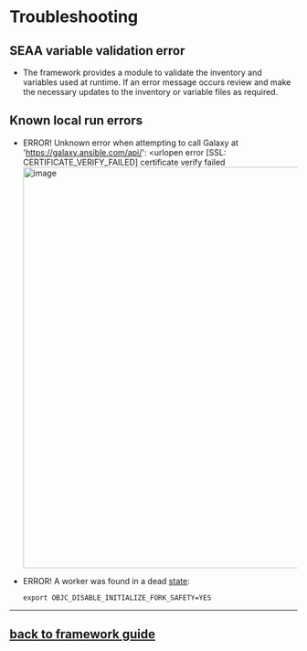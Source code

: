 # Troubleshooting
## SEAA variable validation error
 - The framework provides a module to validate the inventory and variables used at runtime. If an error message occurs review and make the necessary updates to the inventory or variable files as required.
  
## Known local run errors
 - ERROR! Unknown error when attempting to call Galaxy at 'https://galaxy.ansible.com/api/': <urlopen error [SSL: CERTIFICATE_VERIFY_FAILED] certificate verify failed
   <img width="702" alt="image" src="https://media.github.ibm.com/user/55799/files/f28e60b0-7485-43ba-b2a6-6152780f6236">

 - ERROR! A worker was found in a dead [state](https://stackoverflow.com/questions/50168647/multiprocessing-causes-python-to-crash-and-gives-an-error-may-have-been-in-progr):
    ```
    export OBJC_DISABLE_INITIALIZE_FORK_SAFETY=YES
    ```
     <!-- adding dns and ip and /etc/hosts --> 

---
## [back to framework guide](/docs/guide/README.md)
